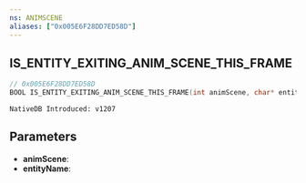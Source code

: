 ```yaml
---
ns: ANIMSCENE
aliases: ["0x005E6F28DD7ED58D"]
---
```

## IS_ENTITY_EXITING_ANIM_SCENE_THIS_FRAME

```c
// 0x005E6F28DD7ED58D
BOOL IS_ENTITY_EXITING_ANIM_SCENE_THIS_FRAME(int animScene, char* entityName);
```

```
NativeDB Introduced: v1207
```

## Parameters
* **animScene**:
* **entityName**:
